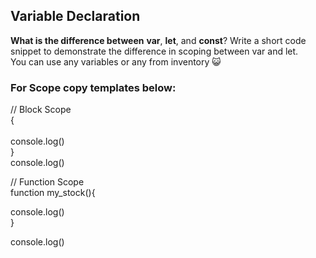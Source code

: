 ## Variable Declaration
**What is the difference between** __var__, __let__, and __const__?
Write a short code snippet to demonstrate the difference in scoping between var and let.<br>
You can use any variables or any from inventory :smiley_cat:

### For Scope copy templates below:


// Block Scope<br>
{<br>
   <br>
   console.log()<br>
}<br>
   console.log()<br>



// Function Scope<br>
function my_stock(){<br>

  console.log()<br>
}<br>

console.log()
